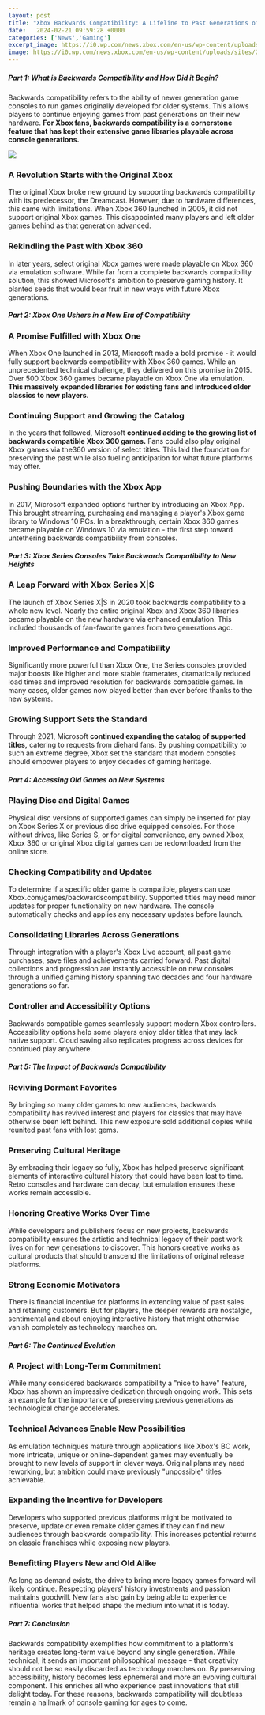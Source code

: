 ```yaml
---
layout: post
title: "Xbox Backwards Compatibility: A Lifeline to Past Generations of Games"
date:   2024-02-21 09:59:28 +0000
categories: ['News','Gaming']
excerpt_image: https://i0.wp.com/news.xbox.com/en-us/wp-content/uploads/sites/2/2021/11/back-compat.png?resize=1920%2C1080&amp;ssl=1
image: https://i0.wp.com/news.xbox.com/en-us/wp-content/uploads/sites/2/2021/11/back-compat.png?resize=1920%2C1080&amp;ssl=1
---
```


##### Part 1: What is Backwards Compatibility and How Did it Begin?
Backwards compatibility refers to the ability of newer generation game consoles to run games originally developed for older systems. This allows players to continue enjoying games from past generations on their new hardware. **For Xbox fans, backwards compatibility is a cornerstone feature that has kept their extensive game libraries playable across console generations.**

![](https://i0.wp.com/news.xbox.com/en-us/wp-content/uploads/sites/2/2021/11/back-compat.png?resize=1920%2C1080&amp;ssl=1)
### A Revolution Starts with the Original Xbox
The original Xbox broke new ground by supporting backwards compatibility with its predecessor, the Dreamcast. However, due to hardware differences, this came with limitations. When Xbox 360 launched in 2005, it did not support original Xbox games. This disappointed many players and left older games behind as that generation advanced. 
### Rekindling the Past with Xbox 360
In later years, select original Xbox games were made playable on Xbox 360 via emulation software. While far from a complete backwards compatibility solution, this showed Microsoft's ambition to preserve gaming history. It planted seeds that would bear fruit in new ways with future Xbox generations.
##### Part 2: Xbox One Ushers in a New Era of Compatibility 
### A Promise Fulfilled with Xbox One
When Xbox One launched in 2013, Microsoft made a bold promise - it would fully support backwards compatibility with Xbox 360 games. While an unprecedented technical challenge, they delivered on this promise in 2015. Over 500 Xbox 360 games became playable on Xbox One via emulation. **This massively expanded libraries for existing fans and introduced older classics to new players.**
### Continuing Support and Growing the Catalog
In the years that followed, Microsoft **continued adding to the growing list of backwards compatible Xbox 360 games.** Fans could also play original Xbox games via the360 version of select titles. This laid the foundation for preserving the past while also fueling anticipation for what future platforms may offer.
### Pushing Boundaries with the Xbox App  
In 2017, Microsoft expanded options further by introducing an Xbox App. This brought streaming, purchasing and managing a player's Xbox game library to Windows 10 PCs. In a breakthrough, certain Xbox 360 games became playable on Windows 10 via emulation - the first step toward untethering backwards compatibility from consoles.
##### Part 3: Xbox Series Consoles Take Backwards Compatibility to New Heights
### A Leap Forward with Xbox Series X|S
The launch of Xbox Series X|S in 2020 took backwards compatibility to a whole new level. Nearly the entire original Xbox and Xbox 360 libraries became playable on the new hardware via enhanced emulation. This included thousands of fan-favorite games from two generations ago. 
### Improved Performance and Compatibility 
Significantly more powerful than Xbox One, the Series consoles provided major boosts like higher and more stable framerates, dramatically reduced load times and improved resolution for backwards compatible games. In many cases, older games now played better than ever before thanks to the new systems.
### Growing Support Sets the Standard 
Through 2021, Microsoft **continued expanding the catalog of supported titles,** catering to requests from diehard fans. By pushing compatibility to such an extreme degree, Xbox set the standard that modern consoles should empower players to enjoy decades of gaming heritage.
##### Part 4: Accessing Old Games on New Systems  
### Playing Disc and Digital Games
Physical disc versions of supported games can simply be inserted for play on Xbox Series X or previous disc drive equipped consoles. For those without drives, like Series S, or for digital convenience, any owned Xbox, Xbox 360 or original Xbox digital games can be redownloaded from the online store.
### Checking Compatibility and Updates
To determine if a specific older game is compatible, players can use Xbox.com/games/backwardscompatibility. Supported titles may need minor updates for proper functionality on new hardware. The console automatically checks and applies any necessary updates before launch.
### Consolidating Libraries Across Generations
Through integration with a player's Xbox Live account, all past game purchases, save files and achievements carried forward. Past digital collections and progression are instantly accessible on new consoles through a unified gaming history spanning two decades and four hardware generations so far. 
### Controller and Accessibility Options  
Backwards compatible games seamlessly support modern Xbox controllers. Accessibility options help some players enjoy older titles that may lack native support. Cloud saving also replicates progress across devices for continued play anywhere.
##### Part 5: The Impact of Backwards Compatibility 
### Reviving Dormant Favorites  
By bringing so many older games to new audiences, backwards compatibility has revived interest and players for classics that may have otherwise been left behind. This new exposure sold additional copies while reunited past fans with lost gems.
### Preserving Cultural Heritage
By embracing their legacy so fully, Xbox has helped preserve significant elements of interactive cultural history that could have been lost to time. Retro consoles and hardware can decay, but emulation ensures these works remain accessible. 
### Honoring Creative Works Over Time
While developers and publishers focus on new projects, backwards compatibility ensures the artistic and technical legacy of their past work lives on for new generations to discover. This honors creative works as cultural products that should transcend the limitations of original release platforms.
### Strong Economic Motivators  
There is financial incentive for platforms in extending value of past sales and retaining customers. But for players, the deeper rewards are nostalgic, sentimental and about enjoying interactive history that might otherwise vanish completely as technology marches on.
##### Part 6: The Continued Evolution  
### A Project with Long-Term Commitment  
While many considered backwards compatibility a "nice to have" feature, Xbox has shown an impressive dedication through ongoing work. This sets an example for the importance of preserving previous generations as technological change accelerates.
### Technical Advances Enable New Possibilities
As emulation techniques mature through applications like Xbox's BC work, more intricate, unique or online-dependent games may eventually be brought to new levels of support in clever ways. Original plans may need reworking, but ambition could make previously "unpossible" titles achievable.
### Expanding the Incentive for Developers
Developers who supported previous platforms might be motivated to preserve, update or even remake older games if they can find new audiences through backwards compatibility. This increases potential returns on classic franchises while exposing new players.  
### Benefitting Players New and Old Alike
As long as demand exists, the drive to bring more legacy games forward will likely continue. Respecting players' history investments and passion maintains goodwill. New fans also gain by being able to experience influential works that helped shape the medium into what it is today.
##### Part 7: Conclusion
Backwards compatibility exemplifies how commitment to a platform's heritage creates long-term value beyond any single generation. While technical, it sends an important philosophical message - that creativity should not be so easily discarded as technology marches on. By preserving accessibility, history becomes less ephemeral and more an evolving cultural component. This enriches all who experience past innovations that still delight today. For these reasons, backwards compatibility will doubtless remain a hallmark of console gaming for ages to come.